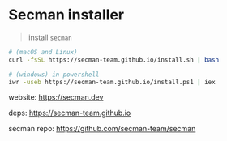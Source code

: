 # Secman installer

> install `secman`

```sh
# (macOS and Linux)
curl -fsSL https://secman-team.github.io/install.sh | bash

# (windows) in powershell
iwr -useb https://secman-team.github.io/install.ps1 | iex
```

website: https://secman.dev

deps: https://secman-team.github.io

secman repo: https://github.com/secman-team/secman
